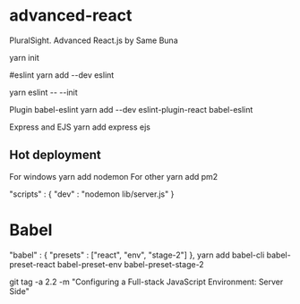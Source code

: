 # advanced-react
PluralSight. Advanced React.js by Same Buna



yarn init

#eslint 
yarn add --dev eslint

yarn eslint -- --init

Plugin babel-eslint
yarn add --dev eslint-plugin-react babel-eslint

Express and EJS
yarn add express ejs

## Hot deployment
For windows 
yarn add nodemon
For other 
yarn add pm2

"scripts" : {
    "dev" : "nodemon lib/server.js"
}

# Babel
 "babel" : {
    "presets" : ["react", "env", "stage-2"]
  },
  yarn add babel-cli babel-preset-react babel-preset-env babel-preset-stage-2

git tag -a 2.2 -m "Configuring a Full-stack JavaScript Environment: Server Side"